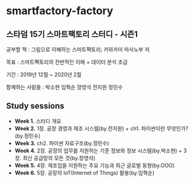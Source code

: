 # smartfactory-factory

## 스타덤 15기 스마트팩토리 스터디 - 시즌1
공부할 책 : 그림으로 이해하는 스마트팩토리; 카와카미 마사노부 저  
 
목표 : 스마트팩토리의 전반적인 이해 + 데이터 분석 초급  
 
기간 : 2019년 12월 ~ 2020년 2월  
 
함께하는 사람들 : 박소현 임혁순 장영석 전지원 정민수  
 
## Study sessions
- **Week 1.** 스터디 개요
- **Week 2.** 1장. 공장 경영과 제조 시스템(by.전지원) + ch1. 파이썬이란 무엇인가?(by.정민수)
- **Week 3.** ch2. 파이썬 자료구조(by.정민수)
- **Week 4.** 2장. 공장의 업무를 지원하는 기준 정보와 정보 시스템(by.박소현) + 3장. 최신 공급망의 모든 것(by.장영석)
- **Week 5.** 4장. 제조업을 지원하는 주요 기능과 최근 글로벌 동향(by.OOO)
- **Week 6.** 5장. 공장의 IoT(Internet of Things) 활용(by.임혁순)
